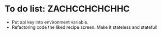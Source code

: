 # To do list: ZACHCCHCHCHHC
- Put api key into environment variable.
- Refactoring code the liked recipe screen. Make it stateless and stateful!
